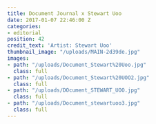 ```yaml
---
title: Document Journal x Stewart Uoo
date: 2017-01-07 22:46:00 Z
categories:
- editorial
position: 42
credit_text: 'Artist: Stewart Uoo'
thumbnail_image: "/uploads/MAIN-2d39de.jpg"
images:
- path: "/uploads/Document_Stewart%20Uoo.jpg"
  class: full
- path: "/uploads/Document_Stewart%20UOO2.jpg"
  class: full
- path: "/uploads/DOcument_STEWART_UOO.jpg"
  class: full
- path: "/uploads/Document_stewartuoo3.jpg"
  class: full
---
```


